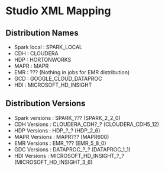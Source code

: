 # Studio XML Mapping

## Distribution Names

* Spark local : SPARK_LOCAL
* CDH : CLOUDERA
* HDP : HORTONWORKS
* MAPR : MAPR
* EMR : ??? (Nothing in jobs for EMR distribution)
* GCD : GOOGLE_CLOUD_DATAPROC
* HDI : MICROSOFT_HD_INSIGHT

## Distribution Versions

* Spark versions : SPARK_?_?_? (SPARK_2_2_0)
* CDH Versions : CLOUDERA_CDH?_? (CLOUDERA_CDH5_12)
* HDP Versions : HDP_?_? (HDP_2_6)
* MAPR Versions : MAPR??? (MAPR600)
* EMR Versions : EMR_?_?_? (EMR_5_8_0)
* GDC Versions : DATAPROC_?_? (DATAPROC_1_1)
* HDI Versions : MICROSOFT_HD_INSIGHT_?_? (MICROSOFT_HD_INSIGHT_3_6)